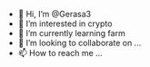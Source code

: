 - 👋 Hi, I’m @Gerasa3
- 👀 I’m interested in crypto
- 🌱 I’m currently learning farm
- 💞️ I’m looking to collaborate on ...
- 📫 How to reach me ...

<!---
Gerasa3/Gerasa3 is a ✨ special ✨ repository because its `README.md` (this file) appears on your GitHub profile.
You can click the Preview link to take a look at your changes.
--->
